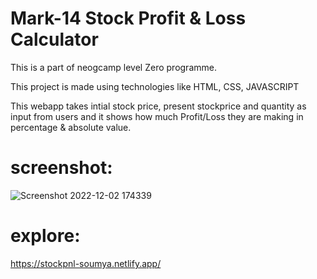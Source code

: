 # Mark-14 Stock Profit & Loss Calculator
 
This is a part of neogcamp level Zero programme.

This project is made  using technologies like HTML, CSS, JAVASCRIPT

This webapp takes intial stock price, present stockprice and quantity as input from users and it shows how much Profit/Loss they are making in percentage & absolute value.

# screenshot:
![Screenshot 2022-12-02 174339](https://user-images.githubusercontent.com/91987369/205291356-74ea13f2-fc21-4587-b39c-75222be90ba5.png)


# explore:

https://stockpnl-soumya.netlify.app/
